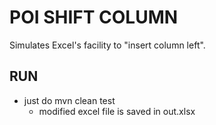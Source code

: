 POI SHIFT COLUMN
=====================

Simulates Excel's facility to "insert column left".

## RUN ##
* just do mvn clean test
	* modified excel file is saved in out.xlsx